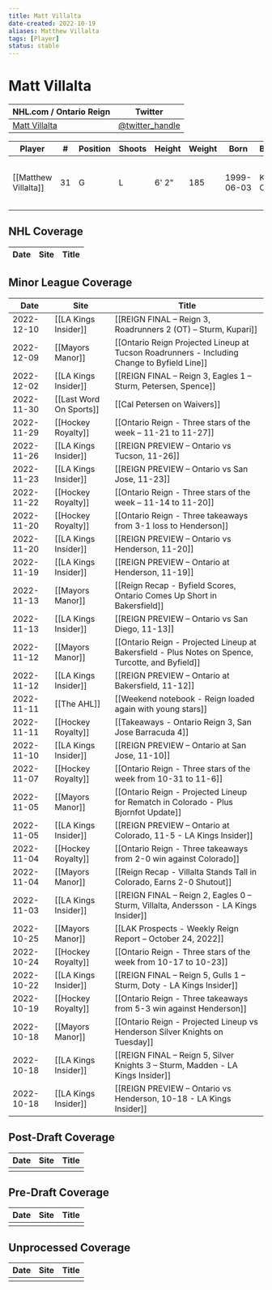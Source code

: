```yaml
---
title: Matt Villalta
date-created: 2022-10-19
aliases: Matthew Villalta
tags: [Player]
status: stable
---
```


# Matt Villalta

| NHL.com / Ontario Reign | Twitter                                 |
| ----------------------- | --------------------------------------- |
| [Matt Villalta]()           | [@twitter_handle](https://twitter.com/) | 

| Player | \#  | Position | Shoots | Height | Weight | Born | Birthplace | Draft |
| ------ | --- | -------- | ------ | ------ | ------ | ---- | ---------- | ----- |
| [[Matthew Villalta]] | 31  | G        | L       | 6' 2" | 185 | 1999-06-03 | Kingston, ON, CAN         | LAK 3rd RD, 2017 (72nd)  |



## NHL  Coverage
| Date | Site | Title |
| ---- | ---- | ----- |



## Minor League Coverage
| Date       | Site                    | Title                                                                                             |
| ---------- | ----------------------- | ------------------------------------------------------------------------------------------------- |
| 2022-12-10 | [[LA Kings Insider]]    | [[REIGN FINAL – Reign 3, Roadrunners 2 (OT) – Sturm, Kupari]]                                     |
| 2022-12-09 | [[Mayors Manor]]        | [[Ontario Reign Projected Lineup at Tucson Roadrunners - Including Change to Byfield Line]]       |
| 2022-12-02 | [[LA Kings Insider]]    | [[REIGN FINAL – Reign 3, Eagles 1 – Sturm, Petersen, Spence]]                                     |
| 2022-11-30 | [[Last Word On Sports]] | [[Cal Petersen on Waivers]]                                                                       |
| 2022-11-29 | [[Hockey Royalty]]      | [[Ontario Reign - Three stars of the week – 11-21 to 11-27]]                                      |
| 2022-11-26 | [[LA Kings Insider]]    | [[REIGN PREVIEW – Ontario vs Tucson, 11-26]]                                                      |
| 2022-11-23 | [[LA Kings Insider]]    | [[REIGN PREVIEW – Ontario vs San Jose, 11-23]]                                                    |
| 2022-11-22 | [[Hockey Royalty]]      | [[Ontario Reign - Three stars of the week – 11-14 to 11-20]]                                      |
| 2022-11-20 | [[Hockey Royalty]]      | [[Ontario Reign - Three takeaways from 3-1 loss to Henderson]]                                    |
| 2022-11-20 | [[LA Kings Insider]]    | [[REIGN PREVIEW – Ontario vs Henderson, 11-20]]                                                   |
| 2022-11-19 | [[LA Kings Insider]]    | [[REIGN PREVIEW – Ontario at Henderson, 11-19]]                                                   |
| 2022-11-13 | [[Mayors Manor]]        | [[Reign Recap - Byfield Scores, Ontario Comes Up Short in Bakersfield]]                           |
| 2022-11-13 | [[LA Kings Insider]]    | [[REIGN PREVIEW – Ontario vs San Diego, 11-13]]                                                   |
| 2022-11-12 | [[Mayors Manor]]        | [[Ontario Reign - Projected Lineup at Bakersfield - Plus Notes on Spence, Turcotte, and Byfield]] |
| 2022-11-12 | [[LA Kings Insider]]    | [[REIGN PREVIEW – Ontario at Bakersfield, 11-12]]                                                 |
| 2022-11-11 | [[The AHL]]             | [[Weekend notebook - Reign loaded again with young stars]]                                        |
| 2022-11-11 | [[Hockey Royalty]]      | [[Takeaways - Ontario Reign 3, San Jose Barracuda 4]]                                             |
| 2022-11-10 | [[LA Kings Insider]]    | [[REIGN PREVIEW – Ontario at San Jose, 11-10]]                                                    |
| 2022-11-07 | [[Hockey Royalty]]      | [[Ontario Reign - Three stars of the week from 10-31 to 11-6]]                                    |
| 2022-11-05 | [[Mayors Manor]]        | [[Ontario Reign - Projected Lineup for Rematch in Colorado - Plus Bjornfot Update]]               |
| 2022-11-05 | [[LA Kings Insider]]    | [[REIGN PREVIEW – Ontario at Colorado, 11-5 - LA Kings Insider]]                                  |
| 2022-11-04 | [[Hockey Royalty]]      | [[Ontario Reign - Three takeaways from 2-0 win against Colorado]]                                 |
| 2022-11-04 | [[Mayors Manor]]        | [[Reign Recap - Villalta Stands Tall in Colorado, Earns 2-0 Shutout]]                             |
| 2022-11-03 | [[LA Kings Insider]]    | [[REIGN FINAL – Reign 2, Eagles 0 – Sturm, Villalta, Andersson - LA Kings Insider]]               |
| 2022-10-25 | [[Mayors Manor]]        | [[LAK Prospects - Weekly Reign Report – October 24, 2022]]                                        |
| 2022-10-24 | [[Hockey Royalty]]      | [[Ontario Reign - Three stars of the week from 10-17 to 10-23]]                                   |
| 2022-10-22 | [[LA Kings Insider]]    | [[REIGN FINAL – Reign 5, Gulls 1 – Sturm, Doty - LA Kings Insider]]                               |
| 2022-10-19 | [[Hockey Royalty]]      | [[Ontario Reign - Three takeaways from 5-3 win against Henderson]]                                |
| 2022-10-18 | [[Mayors Manor]]        | [[Ontario Reign - Projected Lineup vs Henderson Silver Knights on Tuesday]]                       |
| 2022-10-18 | [[LA Kings Insider]]    | [[REIGN FINAL – Reign 5, Silver Knights 3 – Sturm, Madden - LA Kings Insider]]                    |
| 2022-10-18 | [[LA Kings Insider]] | [[REIGN PREVIEW – Ontario vs Henderson, 10-18 - LA Kings Insider]]                  |



## Post-Draft Coverage
| Date | Site | Title |
| ---- | ---- | ----- |
|      |      |       |



## Pre-Draft Coverage
| Date | Site | Title |
| ---- | ---- | ----- |
|      |      |       |


## Unprocessed Coverage
| Date | Site | Title |
| ---- | ---- | ----- |
|      |      |       |
